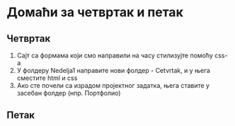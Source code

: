 # Домаћи за четвртак и петак

## Четвртак

1. Сајт са формама који смо направили на часу стилизујте помоћу css-a
2. У фолдеру Nedelja1 направите нови фолдер - Cetvrtak, и у њега сместите html и css
3. Ако сте почели са израдом пројектног задатка, њега ставите у засебан фолдер (нпр. Портфолио)

## Петак


